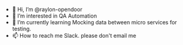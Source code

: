- 👋 Hi, I’m @raylon-opendoor
- 👀 I’m interested in QA Automation
- 🌱 I’m currently learning Mocking data between micro services for testing.
- 📫 How to reach me Slack. please don't email me

<!---
raylon-opendoor/raylon-opendoor is a ✨ special ✨ repository because its `README.md` (this file) appears on your GitHub profile.
You can click the Preview link to take a look at your changes.
--->
